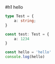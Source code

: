 #h1 hello

```typescript
type Test = {
    a: string;
}

const test: Test = {
    a: 1234
}
```

```typescript
const hello = 'hello'
console.log(hello)
```